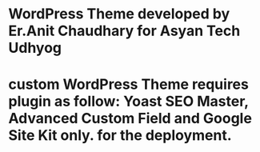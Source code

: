 #  WordPress Theme developed by  Er.Anit Chaudhary for Asyan Tech Udhyog
# custom WordPress Theme requires plugin as follow:  Yoast SEO Master, Advanced Custom Field  and Google Site Kit only. for the deployment.
 
